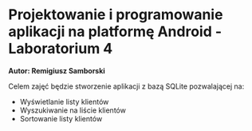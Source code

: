 # Projektowanie i programowanie aplikacji na platformę Android - Laboratorium 4
**Autor: Remigiusz Samborski**

Celem zajęć będzie stworzenie aplikacji z bazą SQLite pozwalającej na:

* Wyświetlanie listy klientów
* Wyszukiwanie na liście klientów
* Sortowanie listy klientów
